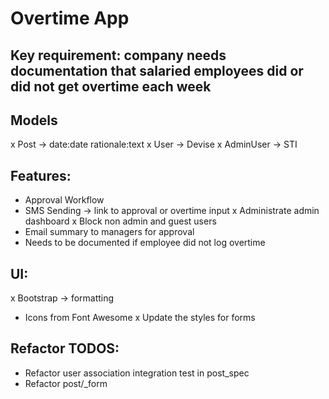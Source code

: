 # Overtime App

## Key requirement: company needs documentation that salaried employees did or did not get overtime each week

## Models
x Post -> date:date rationale:text
x User -> Devise
x AdminUser -> STI

## Features:
- Approval Workflow
- SMS Sending -> link to approval or overtime input
x Administrate admin dashboard
x Block non admin and guest users
- Email summary to managers for approval
- Needs to be documented if employee did not log overtime

## UI:
x Bootstrap -> formatting
- Icons from Font Awesome
x Update the styles for forms

## Refactor TODOS:
- Refactor user association integration test in post_spec
- Refactor post/_form
